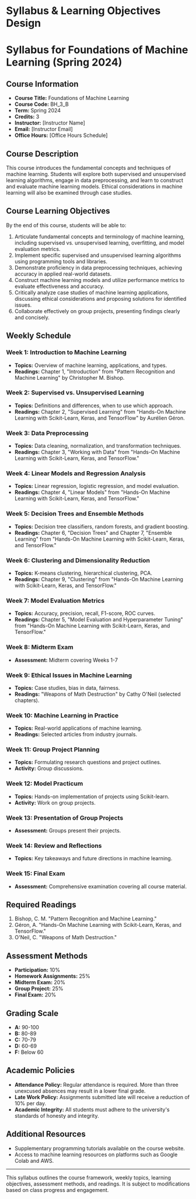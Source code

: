 Syllabus & Learning Objectives Design
=====================================

# Syllabus for Foundations of Machine Learning (Spring 2024)

## Course Information
- **Course Title:** Foundations of Machine Learning  
- **Course Code:** BH_3_B  
- **Term:** Spring 2024  
- **Credits:** 3  
- **Instructor:** [Instructor Name]  
- **Email:** [Instructor Email]  
- **Office Hours:** [Office Hours Schedule]  

## Course Description
This course introduces the fundamental concepts and techniques of machine learning. Students will explore both supervised and unsupervised learning algorithms, engage in data preprocessing, and learn to construct and evaluate machine learning models. Ethical considerations in machine learning will also be examined through case studies.

## Course Learning Objectives
By the end of this course, students will be able to:
1. Articulate fundamental concepts and terminology of machine learning, including supervised vs. unsupervised learning, overfitting, and model evaluation metrics.
2. Implement specific supervised and unsupervised learning algorithms using programming tools and libraries.
3. Demonstrate proficiency in data preprocessing techniques, achieving accuracy in applied real-world datasets.
4. Construct machine learning models and utilize performance metrics to evaluate effectiveness and accuracy.
5. Critically analyze case studies of machine learning applications, discussing ethical considerations and proposing solutions for identified issues.
6. Collaborate effectively on group projects, presenting findings clearly and concisely.

## Weekly Schedule

### Week 1: Introduction to Machine Learning 
- **Topics:** Overview of machine learning, applications, and types.  
- **Readings:** Chapter 1, "Introduction" from "Pattern Recognition and Machine Learning" by Christopher M. Bishop.

### Week 2: Supervised vs. Unsupervised Learning 
- **Topics:** Definitions and differences, when to use which approach.  
- **Readings:** Chapter 2, "Supervised Learning" from "Hands-On Machine Learning with Scikit-Learn, Keras, and TensorFlow" by Aurélien Géron.

### Week 3: Data Preprocessing 
- **Topics:** Data cleaning, normalization, and transformation techniques.  
- **Readings:** Chapter 3, "Working with Data" from "Hands-On Machine Learning with Scikit-Learn, Keras, and TensorFlow." 

### Week 4: Linear Models and Regression Analysis 
- **Topics:** Linear regression, logistic regression, and model evaluation.  
- **Readings:** Chapter 4, "Linear Models" from "Hands-On Machine Learning with Scikit-Learn, Keras, and TensorFlow."

### Week 5: Decision Trees and Ensemble Methods 
- **Topics:** Decision tree classifiers, random forests, and gradient boosting.  
- **Readings:** Chapter 6, "Decision Trees" and Chapter 7, "Ensemble Learning" from "Hands-On Machine Learning with Scikit-Learn, Keras, and TensorFlow."

### Week 6: Clustering and Dimensionality Reduction 
- **Topics:** K-means clustering, hierarchical clustering, PCA.  
- **Readings:** Chapter 9, "Clustering" from "Hands-On Machine Learning with Scikit-Learn, Keras, and TensorFlow."

### Week 7: Model Evaluation Metrics 
- **Topics:** Accuracy, precision, recall, F1-score, ROC curves.  
- **Readings:** Chapter 5, "Model Evaluation and Hyperparameter Tuning" from "Hands-On Machine Learning with Scikit-Learn, Keras, and TensorFlow."

### Week 8: Midterm Exam 
- **Assessment:** Midterm covering Weeks 1-7

### Week 9: Ethical Issues in Machine Learning 
- **Topics:** Case studies, bias in data, fairness.  
- **Readings:** "Weapons of Math Destruction" by Cathy O'Neil (selected chapters).

### Week 10: Machine Learning in Practice 
- **Topics:** Real-world applications of machine learning.  
- **Readings:** Selected articles from industry journals.

### Week 11: Group Project Planning 
- **Topics:** Formulating research questions and project outlines.  
- **Activity:** Group discussions.

### Week 12: Model Practicum 
- **Topics:** Hands-on implementation of projects using Scikit-learn.  
- **Activity:** Work on group projects.

### Week 13: Presentation of Group Projects 
- **Assessment:** Groups present their projects.

### Week 14: Review and Reflections 
- **Topics:** Key takeaways and future directions in machine learning.

### Week 15: Final Exam 
- **Assessment:** Comprehensive examination covering all course material.

## Required Readings
1. Bishop, C. M. "Pattern Recognition and Machine Learning."  
2. Géron, A. "Hands-On Machine Learning with Scikit-Learn, Keras, and TensorFlow."  
3. O'Neil, C. "Weapons of Math Destruction."

## Assessment Methods
- **Participation:** 10%  
- **Homework Assignments:** 25%  
- **Midterm Exam:** 20%  
- **Group Project:** 25%  
- **Final Exam:** 20%  

## Grading Scale
- **A:** 90-100  
- **B:** 80-89  
- **C:** 70-79  
- **D:** 60-69  
- **F:** Below 60  

## Academic Policies
- **Attendance Policy:** Regular attendance is required. More than three unexcused absences may result in a lower final grade.  
- **Late Work Policy:** Assignments submitted late will receive a reduction of 10% per day.  
- **Academic Integrity:** All students must adhere to the university's standards of honesty and integrity.  

## Additional Resources
- Supplementary programming tutorials available on the course website.  
- Access to machine learning resources on platforms such as Google Colab and AWS.  

---

This syllabus outlines the course framework, weekly topics, learning objectives, assessment methods, and readings. It is subject to modifications based on class progress and engagement.